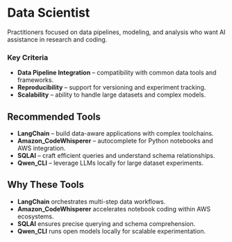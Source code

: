 # Data Scientist

Practitioners focused on data pipelines, modeling, and analysis who want AI assistance in research and coding.

### Key Criteria
- **Data Pipeline Integration** – compatibility with common data tools and frameworks.
- **Reproducibility** – support for versioning and experiment tracking.
- **Scalability** – ability to handle large datasets and complex models.

## Recommended Tools
- **LangChain** – build data-aware applications with complex toolchains.
- **Amazon_CodeWhisperer** – autocomplete for Python notebooks and AWS integration.
- **SQLAI** – craft efficient queries and understand schema relationships.
- **Qwen_CLI** – leverage LLMs locally for large dataset experiments.

## Why These Tools
- **LangChain** orchestrates multi-step data workflows.
- **Amazon_CodeWhisperer** accelerates notebook coding within AWS ecosystems.
- **SQLAI** ensures precise querying and schema comprehension.
- **Qwen_CLI** runs open models locally for scalable experimentation.
